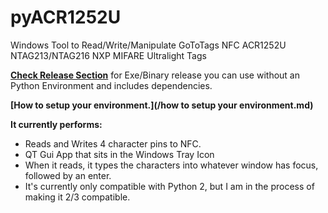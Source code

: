 # pyACR1252U
Windows Tool to Read/Write/Manipulate GoToTags NFC ACR1252U NTAG213/NTAG216 NXP MIFARE Ultralight Tags

**[Check Release Section](https://github.com/AppliedEllipsis/pyACR1252U/releases)** for Exe/Binary release you can use without an Python Environment and includes dependencies.

**[How to setup your environment.](/how to setup your environment.md)** 

**It currently performs:**
* Reads and Writes 4 character pins to NFC.
* QT Gui App that sits in the Windows Tray Icon
* When it reads, it types the characters into whatever window has focus, followed by an enter.
* It's currently only compatible with Python 2, but I am in the process of making it 2/3 compatible.

